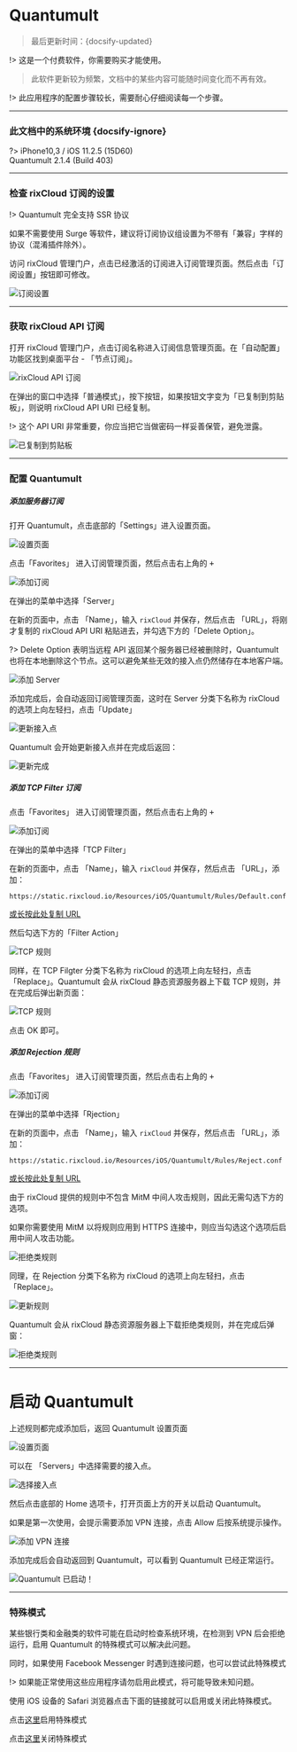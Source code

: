 # Quantumult

> 最后更新时间：{docsify-updated}

!> 这是一个付费软件，你需要购买才能使用。

> 此软件更新较为频繁，文档中的某些内容可能随时间变化而不再有效。

!> 此应用程序的配置步骤较长，需要耐心仔细阅读每一个步骤。

---

### 此文档中的系统环境 {docsify-ignore}

?> iPhone10,3 / iOS 11.2.5 (15D60)  
Quantumult 2.1.4 (Build 403)

---

### 检查 rixCloud 订阅的设置

!> Quantumult 完全支持 SSR 协议

如果不需要使用 Surge 等软件，建议将订阅协议组设置为不带有「兼容」字样的协议（混淆插件除外）。

访问 rixCloud 管理门户，点击已经激活的订阅进入订阅管理页面。然后点击「订阅设置」按钮即可修改。

![订阅设置](https://rixcloud-1255365801.file.myqcloud.com/image/8plkh.png)

---

### 获取 rixCloud API 订阅

打开 rixCloud 管理门户，点击订阅名称进入订阅信息管理页面。在「自动配置」功能区找到桌面平台 - 「节点订阅」。

![rixCloud API 订阅](https://rixcloud-1255365801.file.myqcloud.com/image/grx5a.jpg)

在弹出的窗口中选择「普通模式」，按下按钮，如果按钮文字变为「已复制到剪贴板」，则说明 rixCloud API URI 已经复制。

!> 这个 API URI 非常重要，你应当把它当做密码一样妥善保管，避免泄露。

![已复制到剪贴板](https://rixcloud-1255365801.file.myqcloud.com/image/oo35o.jpg)

---

### 配置 Quantumult

##### 添加服务器订阅

打开 Quantumult，点击底部的「Settings」进入设置页面。

![设置页面](https://rixcloud-1255365801.file.myqcloud.com/image/bznet.jpg)

点击「Favorites」 进入订阅管理页面，然后点击右上角的 <kbd>+</kbd>

![添加订阅](https://rixcloud-1255365801.file.myqcloud.com/image/ww5o2.jpg)

在弹出的菜单中选择「Server」

在新的页面中，点击 「Name」，输入 `rixCloud` 并保存，然后点击 「URL」，将刚才复制的 rixCloud API URI 粘贴进去，并勾选下方的「Delete Option」。

?> Delete Option 表明当远程 API 返回某个服务器已经被删除时，Quantumult 也将在本地删除这个节点。这可以避免某些无效的接入点仍然储存在本地客户端。

![添加 Server](https://rixcloud-1255365801.file.myqcloud.com/image/ix6au.jpg)

添加完成后，会自动返回订阅管理页面，这时在 Server 分类下名称为 rixCloud 的选项上向左轻扫，点击「Update」

![更新接入点](https://rixcloud-1255365801.file.myqcloud.com/image/khf70.jpg)

Quantumult 会开始更新接入点并在完成后返回：

![更新完成](https://rixcloud-1255365801.file.myqcloud.com/image/vx8tq.jpg)

##### 添加 TCP Filter 订阅

点击「Favorites」 进入订阅管理页面，然后点击右上角的 <kbd>+</kbd>

![添加订阅](https://rixcloud-1255365801.file.myqcloud.com/image/ww5o2.jpg)

在弹出的菜单中选择「TCP Filter」

在新的页面中，点击 「Name」，输入 `rixCloud` 并保存，然后点击 「URL」，添加：

`https://static.rixcloud.io/Resources/iOS/Quantumult/Rules/Default.conf`

[或长按此处复制 URL](https://cdn.rixcloud.io/resource/rules/Android/ACL/banAD.acl)

然后勾选下方的「Filter Action」

![TCP 规则](https://rixcloud-1255365801.file.myqcloud.com/image/2zwqb.jpg)

同样，在 TCP Filgter 分类下名称为 rixCloud 的选项上向左轻扫，点击「Replace」。Quantumult 会从 rixCloud 静态资源服务器上下载 TCP 规则，并在完成后弹出新页面：

![TCP 规则](https://rixcloud-1255365801.file.myqcloud.com/image/ce5u3.jpg)

点击 OK 即可。

##### 添加 Rejection 规则

点击「Favorites」 进入订阅管理页面，然后点击右上角的 <kbd>+</kbd>

![添加订阅](https://rixcloud-1255365801.file.myqcloud.com/image/ww5o2.jpg)

在弹出的菜单中选择「Rjection」

在新的页面中，点击 「Name」，输入 `rixCloud` 并保存，然后点击 「URL」，添加：

`https://static.rixcloud.io/Resources/iOS/Quantumult/Rules/Reject.conf`

[或长按此处复制 URL](https://cdn.rixcloud.io/resource/rules/Android/ACL/banAD.acl)

由于 rixCloud 提供的规则中不包含 MitM 中间人攻击规则，因此无需勾选下方的选项。

如果你需要使用 MitM 以将规则应用到 HTTPS 连接中，则应当勾选这个选项后启用中间人攻击功能。

![拒绝类规则](https://rixcloud-1255365801.file.myqcloud.com/image/b9qhu.jpg)

同理，在  Rejection 分类下名称为 rixCloud 的选项上向左轻扫，点击「Replace」。

![更新规则](https://rixcloud-1255365801.file.myqcloud.com/image/m1gg6.jpg)

Quantumult 会从 rixCloud 静态资源服务器上下载拒绝类规则，并在完成后弹窗：

![拒绝类规则](https://rixcloud-1255365801.file.myqcloud.com/image/wnk00.jpg)

---

# 启动 Quantumult

上述规则都完成添加后，返回 Quantumult 设置页面

![设置页面](https://rixcloud-1255365801.file.myqcloud.com/image/s5b4r.jpg)

可以在 「Servers」中选择需要的接入点。

![选择接入点](https://rixcloud-1255365801.file.myqcloud.com/image/btrm6.jpg)

然后点击底部的 Home 选项卡，打开页面上方的开关以启动 Quantumult。

如果是第一次使用，会提示需要添加 VPN 连接，点击 Allow 后按系统提示操作。

![添加 VPN 连接](https://rixcloud-1255365801.file.myqcloud.com/image/ohzdh.jpg)

添加完成后会自动返回到 Quantumult，可以看到 Quantumult 已经正常运行。

![Quantumult 已启动！](https://rixcloud-1255365801.file.myqcloud.com/image/ydyde.jpg)

---

### 特殊模式

某些银行类和金融类的软件可能在启动时检查系统环境，在检测到 VPN 后会拒绝运行，启用 Quantumult 的特殊模式可以解决此问题。

同时，如果使用 Facebook Messenger 时遇到连接问题，也可以尝试此特殊模式

!> 如果能正常使用这些应用程序请勿启用此模式，将可能导致未知问题。

使用 iOS 设备的 Safari 浏览器点击下面的链接就可以启用或关闭此特殊模式。

点击[这里](quantumult://settings?compatible_level=1)启用特殊模式

点击[这里](quantumult://settings?compatible_level=0)关闭特殊模式


